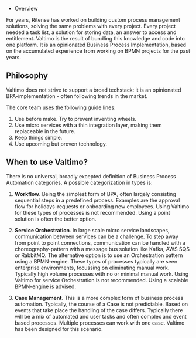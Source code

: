 * Overview

For years, Ritense has worked on building custom process management solutions, solving the same problems with every project. Every project needed a task list, a solution for storing data, an answer to access and entitlement. Valtimo is the result of bundling this knowledge and code into one platform. It is an opinionated Business Process Implementation, based on the accumulated experience from working on BPMN projects for the past years.

## Philosophy
Valtimo does not strive to support a broad techstack: it is an opinionated BPA-implementation - often following trends in the market.  

The core team uses the following guide lines: 

1. Use before make. Try to prevent inventing wheels. 
2. Use micro services with a thin integration layer, making them replaceable in the future. 
3. Keep things simple. 
4. Use upcoming but proven technology. 

## When to use Valtimo? 

There is no universal, broadly excepted definition of Business Process Automation categories. A possible categorization in types is: 

1.	**Workflow**. Being the simplest form of BPA, often largely consisting sequential steps in a predefined process. Examples are the approval flow for holidays-requests or onboarding new employees. Using Valtimo for these types of processes is not recommended. Using a point solution is often the better option. 

2.	**Service Orchestration**. In large scale micro service landscapes, communication between services can be a challenge. To step away from point to point connections, communication can be handled with a choreography-pattern with a message bus solution like Kafka, AWS SQS or RabbitMQ. The alternative option is to use an Orchestration pattern using a BPMN-engine. These types of processes typically are seen enterprise environments, focussing on eliminating manual work. Typically high volume processes with no or minimal manual work. Using Valtimo for service Orchestration is not recommended. Using a scalable BPMN-engine is advised. 

3.	**Case Management**. This is a more complex form of business process automation. Typically, the course of a Case is not predictable. Based on events that take place the handling of the case differs. Typically there will be a mix of automated and user tasks and often complex and event based processes. Multiple processes can work with one case. Valtimo has been designed for this scenario. 

